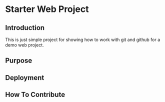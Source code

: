 # Starter Web Project

## Introduction
This is just simple project for showing how to work with git and github for a demo web project.

## Purpose

## Deployment

## How To Contribute 